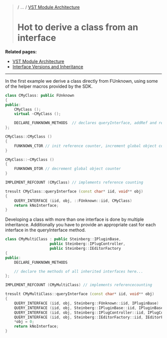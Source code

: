 >/ ... / [VST Module Architecture](Index.md)
>
># Hot to derive a class from an interface

**Related pages:**

- [VST Module Architecture](Index.md)
- [Interface Versions and Inheritance](Interface+Versions+and+Inheritance.md)

---

In the first example we derive a class directly from FUnknown, using some of the helper macros provided by the SDK.

``` c++
class CMyClass: public FUnknown
{
public:
    CMyClass ();
    virtual ~CMyClass ();

    DECLARE_FUNKNOWN_METHODS  // declares queryInterface, addRef and release
};

CMyClass::CMyClass ()
{
    FUNKNOWN_CTOR // init reference counter, increment global object counter
}

CMyClass::~CMyClass ()
{
    FUNKNOWN_DTOR // decrement global object counter
}

IMPLEMENT_REFCOUNT (CMyClass) // implements reference counting

tresult CMyClass::queryInterface (const char* iid, void** obj)
{
    QUERY_INTERFACE (iid, obj, ::FUnknown::iid, CMyClass)
    return kNoInterface;
}
```

Developing a class with more than one interface is done by multiple inheritance. Additionally you have to provide an appropriate cast for each interface in the queryInterface method.

``` c++
class CMyMultiClass : public Steinberg::IPluginBase,
                    public Steinberg::IPlugController,
                    public Steinberg::IEditorFactory
{
public:
    DECLARE_FUNKNOWN_METHODS

    // declare the methods of all inherited interfaces here...
};

IMPLEMENT_REFCOUNT (CMyMultiClass) // implements referencecounting

tresult CMyMultiClass::queryInterface (const char* iid, void** obj)
{
    QUERY_INTERFACE (iid, obj, Steinberg::FUnknown::iid, IPluginBase)
    QUERY_INTERFACE (iid, obj, Steinberg::IPluginBase::iid, IPluginBase)
    QUERY_INTERFACE (iid, obj, Steinberg::IPlugController::iid, IPlugController)
    QUERY_INTERFACE (iid, obj, Steinberg::IEditorFactory::iid, IEditorFactory)
    *obj = 0;
    return kNoInterface;
}
```
